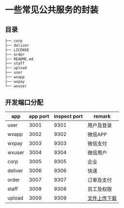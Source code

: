# 一些常见公共服务的封装

## 目录

```sh
├── corp
├── deliver
├── LICENSE
├── order
├── README.md
├── staff
├── upload
├── user
├── wxapp
├── wxpay
└── wxuser
```

## 开发端口分配

| app     | app port | inspect port | remark             |
|---------|----------|--------------|--------------------|
| user    | 3001     | 9301         | 用户及登录              |
| wxapp   | 3002     | 9302         | 微信APP              |
| wxpay   | 3003     | 9303         | 微信支付               |
| wxuser  | 3004     | 9304         | 微信用户               |
| corp    | 3005     | 9305         | 企业                 |
| deliver | 3006     | 9306         | 快递                 |
| order   | 3007     | 9307         | 订单及支付              |
| staff   | 3008     | 9308         | 员工及权限              |
| upload  | 3009     | 9309         | [文件上传下载](./upload) |
